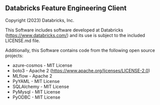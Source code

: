 ## Databricks Feature Engineering Client

Copyright (2023) Databricks, Inc.

This Software includes software developed at Databricks (https://www.databricks.com/) and its use is subject
to the included LICENSE.md file.

Additionally, this Software contains code from the following open source projects:

* azure-cosmos - MIT License
* boto3 - Apache 2 (https://www.apache.org/licenses/LICENSE-2.0)
* MLflow - Apache 2
* PyYAML - MIT License
* SQLAlchemy - MIT License
* PyMysql - MIT License
* PyODBC - MIT License
